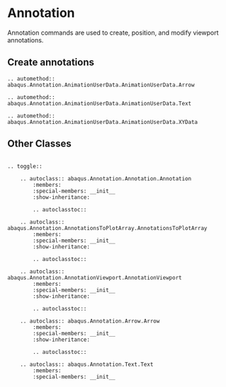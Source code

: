 # Annotation

Annotation commands are used to create, position, and modify viewport annotations.

## Create annotations

```{eval-rst}
.. automethod:: abaqus.Annotation.AnimationUserData.AnimationUserData.Arrow
```

```{eval-rst}
.. automethod:: abaqus.Annotation.AnimationUserData.AnimationUserData.Text
```

```{eval-rst}
.. automethod:: abaqus.Annotation.AnimationUserData.AnimationUserData.XYData

```

## Other Classes

```{eval-rst}

.. toggle::

    .. autoclass:: abaqus.Annotation.Annotation.Annotation
        :members:
        :special-members: __init__
        :show-inheritance:

        .. autoclasstoc::

    .. autoclass:: abaqus.Annotation.AnnotationsToPlotArray.AnnotationsToPlotArray
        :members:
        :special-members: __init__
        :show-inheritance:

        .. autoclasstoc::

    .. autoclass:: abaqus.Annotation.AnnotationViewport.AnnotationViewport
        :members:
        :special-members: __init__
        :show-inheritance:

        .. autoclasstoc::

    .. autoclass:: abaqus.Annotation.Arrow.Arrow
        :members:
        :special-members: __init__
        :show-inheritance:

        .. autoclasstoc::

    .. autoclass:: abaqus.Annotation.Text.Text
        :members:
        :special-members: __init__
```
